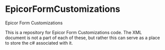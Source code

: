 # EpicorFormCustomizations
Epicor Form Customizations

This is a repository for Epicor Form Customizations code. The XML document is not a part of each of these, but rather this can serve as a place to store the c# associated with it. 
